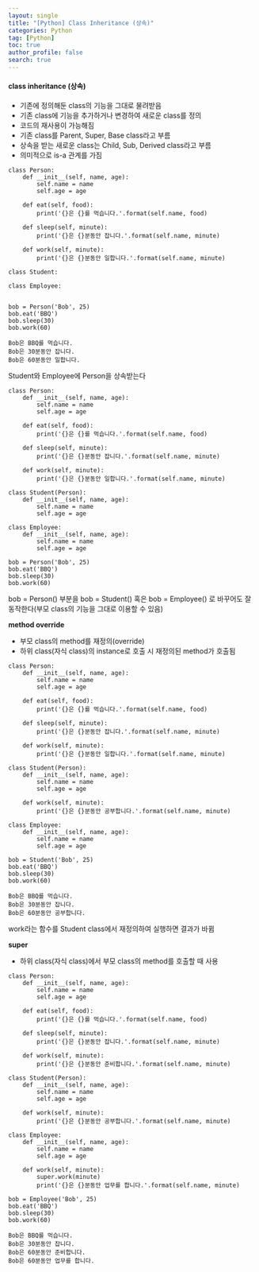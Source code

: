 ```yaml
---
layout: single
title: "[Python] Class Inheritance (상속)"
categories: Python
tag: [Python]
toc: true
author_profile: false
search: true
---
```


#### **class inheritance (상속)**

- 기존에 정의해둔 class의 기능을 그대로 물려받음
- 기존 class에 기능을 추가하거나 변경하여 새로운 class를 정의
- 코드의 재사용이 가능해짐
- 기존 class를 Parent, Super, Base class라고 부름
- 상속을 받는 새로운 class는 Child, Sub, Derived class라고 부름
- 의미적으로 is-a 관계를 가짐

```
class Person:
	def __init__(self, name, age):
    	self.name = name
        self.age = age

	def eat(self, food):
    	print('{}은 {}를 먹습니다.'.format(self.name, food)

    def sleep(self, minute):
    	print('{}은 {}분동안 잡니다.'.format(self.name, minute)

    def work(self, minute):
    	print('{}은 {}분동안 일합니다.'.format(self.name, minute)

class Student:

class Employee:


bob = Person('Bob', 25)
bob.eat('BBQ')
bob.sleep(30)
bob.work(60)
```

```
Bob은 BBQ를 먹습니다.
Bob은 30분동안 잡니다.
Bob은 60분동안 일합니다.
```

Student와 Employee에 Person을 상속받는다

```
class Person:
	def __init__(self, name, age):
    	self.name = name
        self.age = age

	def eat(self, food):
    	print('{}은 {}를 먹습니다.'.format(self.name, food)

    def sleep(self, minute):
    	print('{}은 {}분동안 잡니다.'.format(self.name, minute)

    def work(self, minute):
    	print('{}은 {}분동안 일합니다.'.format(self.name, minute)

class Student(Person):
	def __init__(self, name, age):
    	self.name = name
        self.age = age

class Employee:
	def __init__(self, name, age):
    	self.name = name
        self.age = age

bob = Person('Bob', 25)
bob.eat('BBQ')
bob.sleep(30)
bob.work(60)
```

bob = Person() 부분을 bob = Student() 혹은 bob = Employee() 로 바꾸어도 잘 동작한다(부모 class의 기능을 그대로 이용할 수 있음)

**method override**

- 부모 class의 method를 재정의(override)
- 하위 class(자식 class)의 instance로 호출 시 재정의된 method가 호출됨

```
class Person:
	def __init__(self, name, age):
    	self.name = name
        self.age = age

	def eat(self, food):
    	print('{}은 {}를 먹습니다.'.format(self.name, food)

    def sleep(self, minute):
    	print('{}은 {}분동안 잡니다.'.format(self.name, minute)

    def work(self, minute):
    	print('{}은 {}분동안 일합니다.'.format(self.name, minute)

class Student(Person):
	def __init__(self, name, age):
    	self.name = name
        self.age = age

    def work(self, minute):
    	print('{}은 {}분동안 공부합니다.'.format(self.name, minute)

class Employee:
	def __init__(self, name, age):
    	self.name = name
        self.age = age

bob = Student('Bob', 25)
bob.eat('BBQ')
bob.sleep(30)
bob.work(60)
```

```
Bob은 BBQ를 먹습니다.
Bob은 30분동안 잡니다.
Bob은 60분동안 공부합니다.
```

work라는 함수를 Student class에서 재정의하여 실행하면 결과가 바뀜

**super**

- 하위 class(자식 class)에서 부모 class의 method를 호출할 때 사용

```
class Person:
	def __init__(self, name, age):
    	self.name = name
        self.age = age

	def eat(self, food):
    	print('{}은 {}를 먹습니다.'.format(self.name, food)

    def sleep(self, minute):
    	print('{}은 {}분동안 잡니다.'.format(self.name, minute)

    def work(self, minute):
    	print('{}은 {}분동안 준비합니다.'.format(self.name, minute)

class Student(Person):
	def __init__(self, name, age):
    	self.name = name
        self.age = age

    def work(self, minute):
    	print('{}은 {}분동안 공부합니다.'.format(self.name, minute)

class Employee:
	def __init__(self, name, age):
    	self.name = name
        self.age = age

    def work(self, minute):
    	super.work(minute)
    	print('{}은 {}분동안 업무를 합니다.'.format(self.name, minute)

bob = Employee('Bob', 25)
bob.eat('BBQ')
bob.sleep(30)
bob.work(60)
```

```
Bob은 BBQ를 먹습니다.
Bob은 30분동안 잡니다.
Bob은 60분동안 준비합니다.
Bob은 60분동안 업무를 합니다.
```
